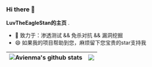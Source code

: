### Hi there 👋


**LuvTheEagleStan的主页** .

- 🔭 致力于：渗透测试 && 免杀对抗 && 漏洞挖掘
- 😄 如果我的项目帮助到您，麻烦留下您宝贵的star支持我

| <img align="center" src="https://github-readme-stats.vercel.app/api?username=Avienma&show_icons=true&include_all_commits=true&theme=white&hide_border=false&hide=contribs" alt="Avienma's github stats" /></a> | <a href="https://payloads.online"><img align="center" src="https://github-readme-stats.vercel.app/api/top-langs/?username=Avienma&layout=compact&theme=graywhite&hide_border=true&hide=javascript,html,css" /></a> |
| ------------- | ------------- |
